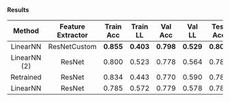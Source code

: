**Results**
  
| Method             |   Feature Extractor  | Train Acc | Train LL  |  Val Acc  |   Val LL  |  Test Acc |  Test LL  |   Cmp LL   |
| :----------------: | :------------------: | :-------: | :-------: | :-------: | :-------: | :-------: | :-------: | :--------: |
| LinearNN           | ResNetCustom         | **0.855** | **0.403** | **0.798** | **0.529** | **0.801** | **0.505** | **0.5231** |
| LinearNN (2)       | ResNet               |   0.800   |   0.523   |   0.778   |   0.564   |   0.787   |   0.545   |     -      |
| Retrained          | ResNet               |   0.834   |   0.443   |   0.770   |   0.590   |   0.785   |   0.553   |     -      |
| LinearNN           | ResNet               |   0.785   |   0.572   |   0.779   |   0.578   |   0.781   |   0.570   |     -      |
